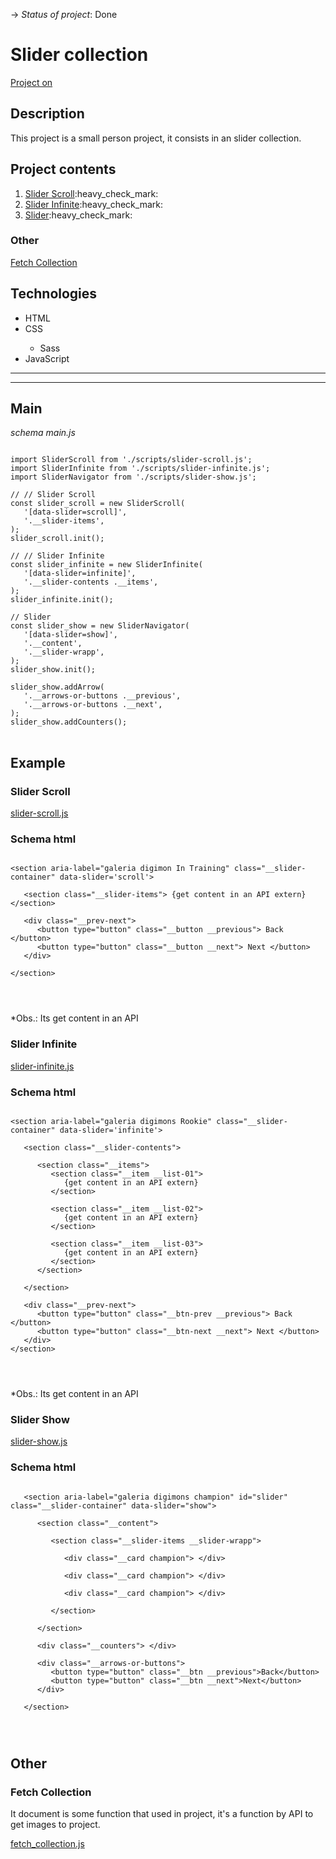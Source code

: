 -> _Status of project_: Done

# Slider collection

<a href = 'http://types-sliders.vercel.app/' target = '_blank' >Project on</a>

## Description

<p>This project is a small person project, it consists in an slider collection.</p>

## Project contents

<ol>
   <li><a href='#sliderScroll'>Slider Scroll</a>:heavy_check_mark:</li>
   <li><a href='#sliderInfinite'>Slider Infinite</a>:heavy_check_mark:</li>
   <li><a href = '#sliderShow' >Slider</a>:heavy_check_mark:</li>
</ol>

### Other

<a href='#fetchCollection'>Fetch Collection</a>

## Technologies

<ul>
   <li>HTML</li>
   <li>CSS</li>
   <ul>
      <li>Sass</li>
   </ul>
   <li>JavaScript</li>
</ul>

<hr>
<hr>

<h2 id = 'main'>Main</h2>

_schema main.js_

<pre>
<code>
import SliderScroll from './scripts/slider-scroll.js';
import SliderInfinite from './scripts/slider-infinite.js';
import SliderNavigator from './scripts/slider-show.js';

// // Slider Scroll
const slider_scroll = new SliderScroll(
   '[data-slider=scroll]',
   '.__slider-items',
);
slider_scroll.init();

// // Slider Infinite
const slider_infinite = new SliderInfinite(
   '[data-slider=infinite]',
   '.__slider-contents .__items',
);
slider_infinite.init();

// Slider
const slider_show = new SliderNavigator(
   '[data-slider=show]',
   '.__content',
   '.__slider-wrapp',
);
slider_show.init();

slider_show.addArrow(
   '.__arrows-or-buttons .__previous',
   '.__arrows-or-buttons .__next',
);
slider_show.addCounters();
</code>
</pre>

<h2>Example</h2>

<h3 id = 'sliderScroll'>Slider Scroll</h3>

<a href="https://github.com/AlvesPHGA/slider/blob/main/scripts/slider-scroll.js" >slider-scroll.js</a>

### Schema html

<pre>
<code>
&lt;section aria-label="galeria digimon In Training" class="__slider-container" data-slider='scroll'&gt;

   &lt;section class="__slider-items"&gt; {get content in an API extern}  &lt;/section&gt;
   
   &lt;div class="__prev-next"&gt;
      &lt;button type="button" class="__button __previous"&gt; Back &lt;/button&gt;
      &lt;button type="button" class="__button __next"&gt; Next &lt;/button&gt;
   &lt;/div&gt;
   
&lt;/section&gt;
</pre>
</code>

\*Obs.: Its get content in an API

<h3 id = 'sliderInfinite'>Slider Infinite</h3>

<a href="https://github.com/AlvesPHGA/slider/blob/main/scripts/slider-infinite.js" >slider-infinite.js</a>

### Schema html

<pre>
<code>
&lt;section aria-label="galeria digimons Rookie" class="__slider-container" data-slider='infinite'&gt;

   &lt;section class="__slider-contents"&gt;
   
      &lt;section class="__items"&gt;
         &lt;section class="__item __list-01"&gt;
            {get content in an API extern}
         &lt;/section&gt;
         
         &lt;section class="__item __list-02"&gt;
            {get content in an API extern}
         &lt;/section&gt;
         
         &lt;section class="__item __list-03"&gt;
            {get content in an API extern}
         &lt;/section&gt;
      &lt;/section&gt;
      
   &lt;/section&gt;

   &lt;div class="__prev-next"&gt;
      &lt;button type="button" class="__btn-prev __previous"&gt; Back  &lt;/button&gt;
      &lt;button type="button" class="__btn-next __next"&gt; Next &lt;/button&gt;
   &lt;/div&gt;
&lt;/section&gt;
</pre>
</code>

\*Obs.: Its get content in an API

<h3 id = 'sliderShow'>Slider Show</h3>

<a href="https://github.com/AlvesPHGA/slider/blob/main/scripts/slider-show.js" >slider-show.js</a>

### Schema html

<pre>
<code>
   &lt;section aria-label="galeria digimons champion" id="slider" class="__slider-container" data-slider="show"&gt;

      &lt;section class="__content"&gt;

         &lt;section class="__slider-items __slider-wrapp"&gt;

            &lt;div class="__card champion"&gt; &lt;/div&gt;

            &lt;div class="__card champion"&gt; &lt;/div&gt;

            &lt;div class="__card champion"&gt; &lt;/div&gt;

         &lt;/section&gt;

      &lt;/section&gt;

      &lt;div class="__counters"&gt; &lt;/div&gt;

      &lt;div class="__arrows-or-buttons"&gt;
         &lt;button type="button" class="__btn __previous"&gt;Back&lt;/button&gt;
         &lt;button type="button" class="__btn __next"&gt;Next&lt;/button&gt;
      &lt;/div&gt;

   &lt;/section&gt;
</pre>
</code>

## Other

<h3 id = 'fetchCollection'>Fetch Collection</h3>
<p> It document is some function that used in project, it's a function by API to get images to project.</p>

<a href = 'https://github.com/AlvesPHGA/slider/blob/main/scripts/fetch_collection.js'>fetch_collection.js</a>
